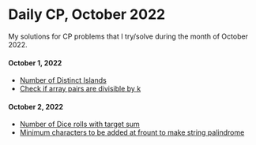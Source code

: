 # Daily CP, October 2022

My solutions for CP problems that I try/solve during the month of October 2022.

#### October 1, 2022
* [Number of Distinct Islands](https://practice.geeksforgeeks.org/problems/number-of-distinct-islands/1)
* [Check if array pairs are divisible by k](https://leetcode.com/problems/check-if-array-pairs-are-divisible-by-k/description/)

#### October 2, 2022
* [Number of Dice rolls with target sum](https://leetcode.com/problems/number-of-dice-rolls-with-target-sum/description/)
* [Minimum characters to be added at frount to make string palindrome](https://practice.geeksforgeeks.org/problems/minimum-characters-to-be-added-at-front-to-make-string-palindrome/1)